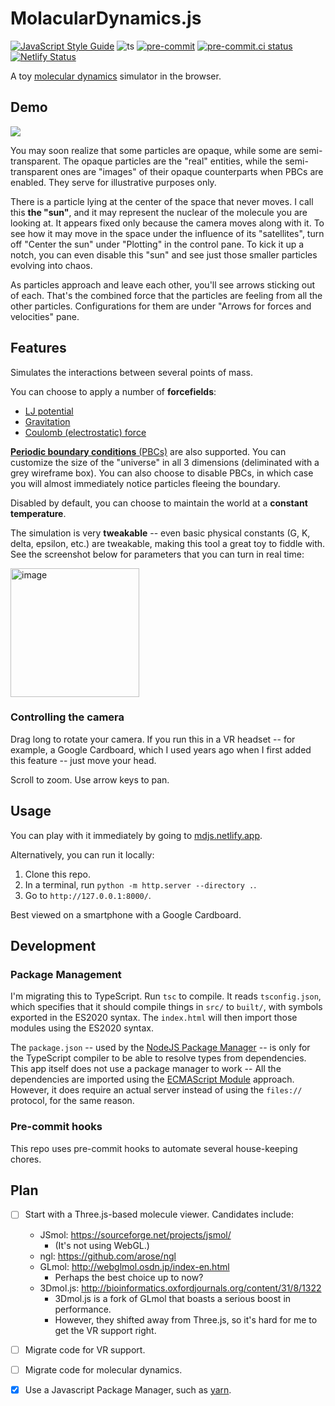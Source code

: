 # MolacularDynamics.js
[![JavaScript Style Guide](https://img.shields.io/badge/code_style-standard-brightgreen.svg)](https://standardjs.com)
![ts](https://badgen.net/badge/-/TypeScript/blue?icon=typescript&label)
[![pre-commit](https://img.shields.io/badge/pre--commit-enabled-brightgreen?logo=pre-commit&logoColor=white)](https://github.com/pre-commit/pre-commit)
[![pre-commit.ci status](https://results.pre-commit.ci/badge/github/tslmy/md.js/main.svg)](https://results.pre-commit.ci/latest/github/tslmy/md.js/main)
[![Netlify Status](https://api.netlify.com/api/v1/badges/4b928847-32c8-456a-912d-f502d3e3c2c0/deploy-status)](https://app.netlify.com/sites/mdjs/deploys)

A toy [molecular dynamics](https://en.wikipedia.org/wiki/Molecular_dynamics) simulator in the browser.

## Demo

![](https://media0.giphy.com/media/boyW0pDMJDWqyLv96Z/giphy.gif)

You may soon realize that some particles are opaque, while some are semi-transparent. The opaque particles are the "real" entities, while the semi-transparent ones are "images" of their opaque counterparts when PBCs are enabled. They serve for illustrative purposes only.

There is a particle lying at the center of the space that never moves. I call this **the "sun"**, and it may represent the nuclear of the molecule you are looking at. It appears fixed only because the camera moves along with it. To see how it may move in the space under the influence of its "satellites", turn off "Center the sun" under "Plotting" in the control pane. To kick it up a notch, you can even disable this "sun" and see just those smaller particles evolving into chaos.

As particles approach and leave each other, you'll see arrows sticking out of each. That's the combined force that the particles are feeling from all the other particles. Configurations for them are under "Arrows for forces and velocities" pane.


## Features

Simulates the interactions between several points of mass.

You can choose to apply a number of **forcefields**:
* [LJ potential](https://en.wikipedia.org/wiki/Lennard-Jones_potential)
* [Gravitation](https://en.wikipedia.org/wiki/Gravity)
* [Coulomb (electrostatic) force](https://en.wikipedia.org/wiki/Coulomb%27s_law)

[**Periodic boundary conditions** (PBCs)](https://en.wikipedia.org/wiki/Periodic_boundary_conditions) are also supported. You can customize the size of the "universe" in all 3 dimensions (deliminated with a grey wireframe box). You can also choose to disable PBCs, in which case you will almost immediately notice particles fleeing the boundary.

Disabled by default, you can choose to maintain the world at a **constant temperature**.

The simulation is very **tweakable** -- even basic physical constants (G, K, delta, epsilon, etc.) are tweakable, making this tool a great toy to fiddle with. See the screenshot below for parameters that you can turn in real time:

<img width="206" alt="image" src="https://user-images.githubusercontent.com/594058/191142550-9e44a37a-c0bf-4cad-b59b-2cdf1497315e.png">

### Controlling the camera

Drag long to rotate your camera. If you run this in a VR headset -- for example, a Google Cardboard, which I used years ago when I first added this feature -- just move your head.

Scroll to zoom. Use arrow keys to pan.

## Usage

You can play with it immediately by going to [mdjs.netlify.app](https://mdjs.netlify.app/).

Alternatively, you can run it locally:

1. Clone this repo.
2. In a terminal, run `python -m http.server --directory .`.
3. Go to `http://127.0.0.1:8000/`.

Best viewed on a smartphone with a Google Cardboard.

## Development

### Package Management

I'm migrating this to TypeScript. Run `tsc` to compile. It reads `tsconfig.json`, which specifies that it should compile things in `src/` to `built/`, with symbols exported in the ES2020 syntax. The `index.html` will then import those modules using the ES2020 syntax.

The `package.json` -- used by the [NodeJS Package Manager](https://docs.npmjs.com/cli/v8/configuring-npm/package-json) -- is only for the TypeScript compiler to be able to resolve types from dependencies. This app itself does not use a package manager to work -- All the dependencies are imported using the [ECMAScript Module](https://hacks.mozilla.org/2018/03/es-modules-a-cartoon-deep-dive/) approach. However, it does require an actual server instead of using the `files://` protocol, for the same reason.

### Pre-commit hooks

This repo uses pre-commit hooks to automate several house-keeping chores.

## Plan

- [ ] Start with a Three.js-based molecule viewer.
  Candidates include:
  - JSmol: https://sourceforge.net/projects/jsmol/
    - (It's not using WebGL.)
  - ngl: https://github.com/arose/ngl
  - GLmol: http://webglmol.osdn.jp/index-en.html
    - Perhaps the best choice up to now?
  - 3Dmol.js: http://bioinformatics.oxfordjournals.org/content/31/8/1322
    - 3Dmol.js is a fork of GLmol that boasts a serious boost in performance.
    - However, they shifted away from Three.js, so it's hard for me to get the VR support right.

- [ ] Migrate code for VR support.
- [ ] Migrate code for molecular dynamics.
- [x] Use a Javascript Package Manager, such as [yarn](https://yarnpkg.com/zh-Hans/docs/install).
